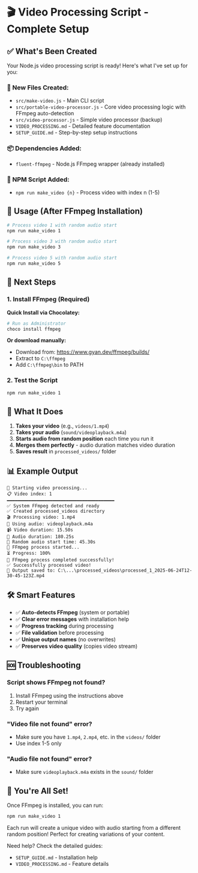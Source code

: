 # 🎬 Video Processing Script - Complete Setup

## ✅ What's Been Created

Your Node.js video processing script is ready! Here's what I've set up for you:

### 📁 New Files Created:
- `src/make-video.js` - Main CLI script
- `src/portable-video-processor.js` - Core video processing logic with FFmpeg auto-detection
- `src/video-processor.js` - Simple video processor (backup)
- `VIDEO_PROCESSING.md` - Detailed feature documentation
- `SETUP_GUIDE.md` - Step-by-step setup instructions

### 📦 Dependencies Added:
- `fluent-ffmpeg` - Node.js FFmpeg wrapper (already installed)

### 🚀 NPM Script Added:
- `npm run make_video {n}` - Process video with index n (1-5)

## 🎯 Usage (After FFmpeg Installation)

```bash
# Process video 1 with random audio start
npm run make_video 1

# Process video 3 with random audio start
npm run make_video 3

# Process video 5 with random audio start
npm run make_video 5
```

## 🔧 Next Steps

### 1. Install FFmpeg (Required)

**Quick Install via Chocolatey:**
```powershell
# Run as Administrator
choco install ffmpeg
```

**Or download manually:**
- Download from: https://www.gyan.dev/ffmpeg/builds/
- Extract to `C:\ffmpeg`
- Add `C:\ffmpeg\bin` to PATH

### 2. Test the Script
```bash
npm run make_video 1
```

## 🎉 What It Does

1. **Takes your video** (e.g., `videos/1.mp4`)
2. **Takes your audio** (`sound/videoplayback.m4a`)
3. **Starts audio from random position** each time you run it
4. **Merges them perfectly** - audio duration matches video duration
5. **Saves result** in `processed_videos/` folder

## 📊 Example Output

```
🚀 Starting video processing...
📋 Video index: 1
━━━━━━━━━━━━━━━━━━━━━━━━━━━━━━━━━━━━━━━━
✅ System FFmpeg detected and ready
✅ Created processed_videos directory
🎬 Processing video: 1.mp4
🎵 Using audio: videoplayback.m4a
📹 Video duration: 15.50s
🎵 Audio duration: 180.25s
🎲 Random audio start time: 45.30s
🔄 FFmpeg process started...
⏳ Progress: 100%
🎉 FFmpeg process completed successfully!
✅ Successfully processed video!
📁 Output saved to: C:\...\processed_videos\processed_1_2025-06-24T12-30-45-123Z.mp4
```

## 🛠️ Smart Features

- ✅ **Auto-detects FFmpeg** (system or portable)
- ✅ **Clear error messages** with installation help
- ✅ **Progress tracking** during processing
- ✅ **File validation** before processing
- ✅ **Unique output names** (no overwrites)
- ✅ **Preserves video quality** (copies video stream)

## 🆘 Troubleshooting

### Script shows FFmpeg not found?
1. Install FFmpeg using the instructions above
2. Restart your terminal
3. Try again

### "Video file not found" error?
- Make sure you have `1.mp4`, `2.mp4`, etc. in the `videos/` folder
- Use index 1-5 only

### "Audio file not found" error?
- Make sure `videoplayback.m4a` exists in the `sound/` folder

## 🎊 You're All Set!

Once FFmpeg is installed, you can run:
```bash
npm run make_video 1
```

Each run will create a unique video with audio starting from a different random position! Perfect for creating variations of your content.

Need help? Check the detailed guides:
- `SETUP_GUIDE.md` - Installation help
- `VIDEO_PROCESSING.md` - Feature details
